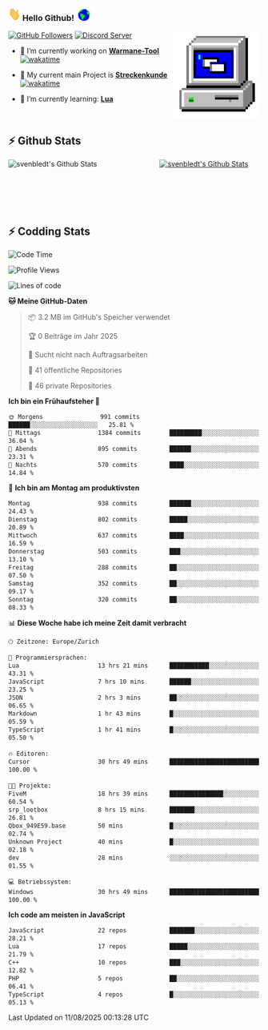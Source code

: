 ### <img src="https://github.com/svenbledt/svenbledt/blob/main/Assets/Hi.gif" height="28" width="24"> **Hello Github!** &nbsp;<img src="https://github.com/svenbledt/svenbledt/blob/main/Assets/Earth.gif" height="24" width="24">
[![GitHub Followers](https://img.shields.io/github/followers/svenbledt?label=Follow&style=flat-squaree&logo=github&labelColor=black&color=black&cacheSeconds=5)](https://github.com/svenbledt)
[![Discord Server](https://img.shields.io/discord/443405445831327754?style=flat-squeree&logo=discord&logoColor=white&label=Trojan%20Rotations%20Server&labelColor=black&color=gray&cacheSeconds=3650)](https://discord.gg/c6GZKjVhxw)
<img align="right" alt="PC GIF" src="https://github.com/svenbledt/svenbledt/blob/main/Assets/PC.gif" width="175" />

<p>

 - 🔭 I’m currently working on **[Warmane-Tool](https://github.com/svenbledt/Warmane-Bot)** [![wakatime](https://wakatime.com/badge/user/eb1cebc0-6a00-4f39-ab37-6770a4331515/project/b1c02622-6489-4920-898c-6e91c5bba727.svg)](https://wakatime.com/badge/user/eb1cebc0-6a00-4f39-ab37-6770a4331515/project/b1c02622-6489-4920-898c-6e91c5bba727)
 - 🔭 My current main Project is **[Streckenkunde](https://github.com/Streckenkunde)** [![wakatime](https://wakatime.com/badge/user/eb1cebc0-6a00-4f39-ab37-6770a4331515/project/8c10f4f0-0d09-4e0e-b526-eec4de9936b6.svg)](https://wakatime.com/badge/user/eb1cebc0-6a00-4f39-ab37-6770a4331515/project/8c10f4f0-0d09-4e0e-b526-eec4de9936b6)

 - 🌱 I’m currently learning: **[Lua](https://www.lua.org/)**
 
</p>

<br>

## :zap: Github Stats

<a href="https://github.com/svenbledt">
  <img align="left" src="https://github-readme-stats.vercel.app/api?username=svenbledt&show_icons=true&title_color=c9d1d9&icon_color=58a6da&text_color=c9d1d9&bg_color=0d1117&hide=issues" alt="svenbledt's Github Stats" width="60%">
 </a>
 <a href="https://github.com/svenbledt">
 <img src="https://github-readme-stats.vercel.app/api/top-langs/?username=svenbledt&show_icons=true&title_color=c9d1d9&icon_color=58a6da&text_color=c9d1d9&bg_color=0d1117" alt="svenbledt's Github Stats" width="35%">
 </a>

<br> <br> <br> <br> 
## :zap: Codding Stats

<!--START_SECTION:waka-->
![Code Time](http://img.shields.io/badge/Code%20Time-825%20hrs%2045%20mins-blue)

![Profile Views](http://img.shields.io/badge/Profilansichten-0-blue)

![Lines of code](https://img.shields.io/badge/Seit%20Hallo%20Welt%20habe%20ich%20geschrieben-37.2%20million%20Codezeilen-blue)

**🐱 Meine GitHub-Daten** 

> 📦 3.2 MB im GitHub's Speicher verwendet 
 > 
> 🏆 0 Beiträge im Jahr 2025
 > 
> 🚫 Sucht nicht nach Auftragsarbeiten
 > 
> 📜 41 öffentliche Repositories 
 > 
> 🔑 46 private Repositories 
 > 
**Ich bin ein Frühaufsteher 🐤** 

```text
🌞 Morgens                991 commits         ██████░░░░░░░░░░░░░░░░░░░   25.81 % 
🌆 Mittags                1384 commits        █████████░░░░░░░░░░░░░░░░   36.04 % 
🌃 Abends                 895 commits         ██████░░░░░░░░░░░░░░░░░░░   23.31 % 
🌙 Nachts                 570 commits         ████░░░░░░░░░░░░░░░░░░░░░   14.84 % 
```
📅 **Ich bin am Montag am produktivsten** 

```text
Montag                   938 commits         ██████░░░░░░░░░░░░░░░░░░░   24.43 % 
Dienstag                 802 commits         █████░░░░░░░░░░░░░░░░░░░░   20.89 % 
Mittwoch                 637 commits         ████░░░░░░░░░░░░░░░░░░░░░   16.59 % 
Donnerstag               503 commits         ███░░░░░░░░░░░░░░░░░░░░░░   13.10 % 
Freitag                  288 commits         ██░░░░░░░░░░░░░░░░░░░░░░░   07.50 % 
Samstag                  352 commits         ██░░░░░░░░░░░░░░░░░░░░░░░   09.17 % 
Sonntag                  320 commits         ██░░░░░░░░░░░░░░░░░░░░░░░   08.33 % 
```


📊 **Diese Woche habe ich meine Zeit damit verbracht** 

```text
🕑︎ Zeitzone: Europe/Zurich

💬 Programmiersprachen: 
Lua                      13 hrs 21 mins      ███████████░░░░░░░░░░░░░░   43.31 % 
JavaScript               7 hrs 10 mins       ██████░░░░░░░░░░░░░░░░░░░   23.25 % 
JSON                     2 hrs 3 mins        ██░░░░░░░░░░░░░░░░░░░░░░░   06.65 % 
Markdown                 1 hr 43 mins        █░░░░░░░░░░░░░░░░░░░░░░░░   05.59 % 
TypeScript               1 hr 41 mins        █░░░░░░░░░░░░░░░░░░░░░░░░   05.50 % 

🔥 Editoren: 
Cursor                   30 hrs 49 mins      █████████████████████████   100.00 % 

🐱‍💻 Projekte: 
FiveM                    18 hrs 39 mins      ███████████████░░░░░░░░░░   60.54 % 
srp_lootbox              8 hrs 15 mins       ███████░░░░░░░░░░░░░░░░░░   26.81 % 
Qbox_949E59.base         50 mins             █░░░░░░░░░░░░░░░░░░░░░░░░   02.74 % 
Unknown Project          40 mins             █░░░░░░░░░░░░░░░░░░░░░░░░   02.18 % 
dev                      28 mins             ░░░░░░░░░░░░░░░░░░░░░░░░░   01.55 % 

💻 Betriebssystem: 
Windows                  30 hrs 49 mins      █████████████████████████   100.00 % 
```

**Ich code am meisten in JavaScript** 

```text
JavaScript               22 repos            ███████░░░░░░░░░░░░░░░░░░   28.21 % 
Lua                      17 repos            █████░░░░░░░░░░░░░░░░░░░░   21.79 % 
C++                      10 repos            ███░░░░░░░░░░░░░░░░░░░░░░   12.82 % 
PHP                      5 repos             ██░░░░░░░░░░░░░░░░░░░░░░░   06.41 % 
TypeScript               4 repos             █░░░░░░░░░░░░░░░░░░░░░░░░   05.13 % 
```




 Last Updated on 11/08/2025 00:13:28 UTC
<!--END_SECTION:waka-->
